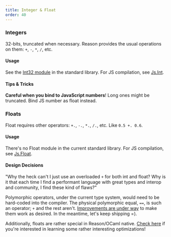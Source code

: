 ```yaml
---
title: Integer & Float
order: 40
---
```


### Integers

32-bits, truncated when necessary. Reason provides the usual operations on them: `+`, `-`, `*`, `/`, etc.

#### Usage

See the [Int32 module](/api/Int32.html) in the standard library. For JS compilation, see [Js.Int](https://bucklescript.github.io/bucklescript/api/Js.Int.html).

#### Tips & Tricks

**Careful when you bind to JavaScript numbers**! Long ones might be truncated. Bind JS number as float instead.

### Floats

Float requires other operators: `+.`, `-.`, `*.`, `/.`, etc. Like `0.5 +. 0.6`.

#### Usage

There's no Float module in the current standard library. For JS compilation, see [Js.Float](https://bucklescript.github.io/bucklescript/api/Js.Float.html).

#### Design Decisions

"Why the heck can't I just use an overloaded `+` for both int and float? Why is it that each time I find a performant language with great types and interop and community, I find these kind of flaws?"

Polymorphic operators, under the current type system, would need to be hard-coded into the compiler. The physical polymorphic equal, `==`, is such an operator; `+` and the rest aren't. [Improvements are under way](https://www.reddit.com/r/ocaml/comments/2vyk10/modular_implicits/) to make them work as desired. In the meantime, let's keep shipping =).

Additionally, floats are rather special in Reason/OCaml native. [Check here](http://www.lexifi.com/blog/unboxed-floats-ocaml) if you're interested in learning some rather interesting optimizations!

